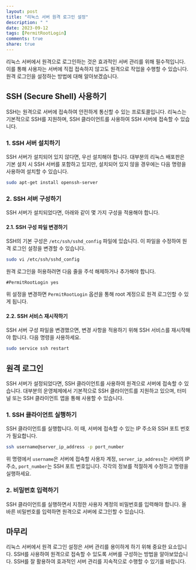 ```yaml
---
layout: post
title: "리눅스 서버 원격 로그인 설정"
description: " "
date: 2023-09-12
tags: [PermitRootLogin]
comments: true
share: true
---
```


리눅스 서버에서 원격으로 로그인하는 것은 효과적인 서버 관리를 위해 필수적입니다. 이를 통해 사용자는 서버에 직접 접속하지 않고도 원격으로 작업을 수행할 수 있습니다. 원격 로그인을 설정하는 방법에 대해 알아보겠습니다.

## SSH (Secure Shell) 사용하기

SSH는 원격으로 서버에 접속하여 안전하게 통신할 수 있는 프로토콜입니다. 리눅스는 기본적으로 SSH를 지원하며, SSH 클라이언트를 사용하여 SSH 서버에 접속할 수 있습니다.

### 1. SSH 서버 설치하기

SSH 서버가 설치되어 있지 않다면, 우선 설치해야 합니다. 대부분의 리눅스 배포판은 기본 설치 시 SSH 서버를 포함하고 있지만, 설치되어 있지 않을 경우에는 다음 명령을 사용하여 설치할 수 있습니다.

```bash
sudo apt-get install openssh-server
```

### 2. SSH 서버 구성하기

SSH 서버가 설치되었다면, 아래와 같이 몇 가지 구성을 적용해야 합니다.

#### 2.1. SSH 구성 파일 변경하기

SSH의 기본 구성은 `/etc/ssh/sshd_config` 파일에 있습니다. 이 파일을 수정하여 원격 로그인 설정을 변경할 수 있습니다. 

```bash
sudo vi /etc/ssh/sshd_config
```

원격 로그인을 허용하려면 다음 줄을 주석 해제하거나 추가해야 합니다.

```
#PermitRootLogin yes
```

위 설정을 변경하면 `PermitRootLogin` 옵션을 통해 root 계정으로 원격 로그인할 수 있게 됩니다.

#### 2.2. SSH 서비스 재시작하기

SSH 서버 구성 파일을 변경했으면, 변경 사항을 적용하기 위해 SSH 서비스를 재시작해야 합니다. 다음 명령을 사용하세요.

```bash
sudo service ssh restart
```

## 원격 로그인

SSH 서버가 설정되었다면, SSH 클라이언트를 사용하여 원격으로 서버에 접속할 수 있습니다. 대부분의 운영체제에서 기본적으로 SSH 클라이언트를 지원하고 있으며, 터미널 또는 SSH 클라이언트 앱을 통해 사용할 수 있습니다.

### 1. SSH 클라이언트 실행하기

SSH 클라이언트를 실행합니다. 이 때, 서버에 접속할 수 있는 IP 주소와 SSH 포트 번호가 필요합니다.

```bash
ssh username@server_ip_address -p port_number
```

위 명령에서 `username`은 서버에 접속할 사용자 계정, `server_ip_address`는 서버의 IP 주소, `port_number`는 SSH 포트 번호입니다. 각각의 정보를 적절하게 수정하고 명령을 실행하세요.

### 2. 비밀번호 입력하기

SSH 클라이언트를 실행하면서 지정한 사용자 계정의 비밀번호를 입력해야 합니다. 올바른 비밀번호를 입력하면 원격으로 서버에 로그인할 수 있습니다.

## 마무리

리눅스 서버에서 원격 로그인 설정은 서버 관리를 용이하게 하기 위해 중요한 요소입니다. SSH를 사용하여 원격으로 접속할 수 있도록 서버를 구성하는 방법을 알아보았습니다. SSH를 잘 활용하여 효과적인 서버 관리를 지속적으로 수행할 수 있기를 바랍니다.
